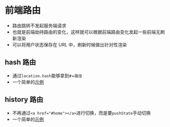 # 前端路由

- 路由跳转不发起服务端请求
- 也就是前端劫持路由的变化，这样就可以根据前端路由变化发起一些前端无刷新渲染
- 可以将用户状态保存在 URL 中，刷新时候做出针对性渲染

## hash 路由

- 通过`location.hash`能够拿到`#`+`路径`
- 一个简单的[示例](./hash路由.html)

## history 路由

- 不再通过`<a href="#home"></a>`进行切换，而是要`pushState`手动切换
- 一个简单的[示例](./history路由.html)
